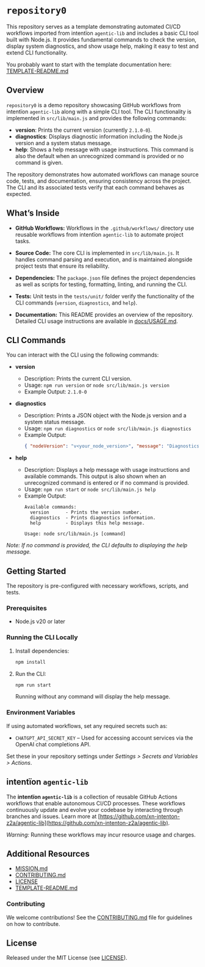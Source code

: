# `repository0`

This repository serves as a template demonstrating automated CI/CD workflows imported from intentïon `agentic‑lib` and includes a basic CLI tool built with Node.js. It provides fundamental commands to check the version, display system diagnostics, and show usage help, making it easy to test and extend CLI functionality.

You probably want to start with the template documentation here: [TEMPLATE-README.md](https://github.com/xn-intenton-z2a/agentic-lib/blob/main/TEMPLATE-README.md)

## Overview

`repository0` is a demo repository showcasing GitHub workflows from intentïon `agentic‑lib` along with a simple CLI tool. The CLI functionality is implemented in `src/lib/main.js` and provides the following commands:

- **version**: Prints the current version (currently `2.1.0-0`).
- **diagnostics**: Displays diagnostic information including the Node.js version and a system status message.
- **help**: Shows a help message with usage instructions. This command is also the default when an unrecognized command is provided or no command is given.

The repository demonstrates how automated workflows can manage source code, tests, and documentation, ensuring consistency across the project. The CLI and its associated tests verify that each command behaves as expected.

## What’s Inside

- **GitHub Workflows:**
  Workflows in the `.github/workflows/` directory use reusable workflows from intentïon `agentic‑lib` to automate project tasks.

- **Source Code:**
  The core CLI is implemented in `src/lib/main.js`. It handles command parsing and execution, and is maintained alongside project tests that ensure its reliability.

- **Dependencies:**
  The `package.json` file defines the project dependencies as well as scripts for testing, formatting, linting, and running the CLI.

- **Tests:**
  Unit tests in the `tests/unit/` folder verify the functionality of the CLI commands (`version`, `diagnostics`, and `help`).

- **Documentation:**
  This README provides an overview of the repository. Detailed CLI usage instructions are available in [docs/USAGE.md](docs/USAGE.md).

## CLI Commands

You can interact with the CLI using the following commands:

- **version**
  - Description: Prints the current CLI version.
  - Usage: `npm run version` or `node src/lib/main.js version`
  - Example Output: `2.1.0-0`

- **diagnostics**
  - Description: Prints a JSON object with the Node.js version and a system status message.
  - Usage: `npm run diagnostics` or `node src/lib/main.js diagnostics`
  - Example Output:
    ```json
    { "nodeVersion": "v<your_node_version>", "message": "Diagnostics info: all systems operational" }
    ```

- **help**
  - Description: Displays a help message with usage instructions and available commands. This output is also shown when an unrecognized command is entered or if no command is provided.
  - Usage: `npm run start` or `node src/lib/main.js help`
  - Example Output:
    ```
    Available commands:
      version      - Prints the version number.
      diagnostics  - Prints diagnostics information.
      help         - Displays this help message.

    Usage: node src/lib/main.js [command]
    ```

_Note: If no command is provided, the CLI defaults to displaying the help message._

## Getting Started

The repository is pre-configured with necessary workflows, scripts, and tests.

### Prerequisites

- Node.js v20 or later

### Running the CLI Locally

1. Install dependencies:

   ```bash
   npm install
   ```

2. Run the CLI:

   ```bash
   npm run start
   ```

   Running without any command will display the help message.

### Environment Variables

If using automated workflows, set any required secrets such as:

- `CHATGPT_API_SECRET_KEY` – Used for accessing account services via the OpenAI chat completions API.

Set these in your repository settings under *Settings > Secrets and Variables > Actions*.

## intentïon `agentic‑lib`

The **intentïon `agentic‑lib`** is a collection of reusable GitHub Actions workflows that enable autonomous CI/CD processes. These workflows continuously update and evolve your codebase by interacting through branches and issues. Learn more at [https://github.com/xn-intenton-z2a/agentic-lib](https://github.com/xn-intenton-z2a/agentic-lib).

*Warning:* Running these workflows may incur resource usage and charges.

## Additional Resources

- [MISSION.md](./MISSION.md)
- [CONTRIBUTING.md](./CONTRIBUTING.md)
- [LICENSE](./LICENSE)
- [TEMPLATE-README.md](https://github.com/xn-intenton-z2a/agentic-lib/blob/main/TEMPLATE-README.md)

### Contributing

We welcome contributions! See the [CONTRIBUTING.md](./CONTRIBUTING.md) file for guidelines on how to contribute.

## License

Released under the MIT License (see [LICENSE](./LICENSE)).
